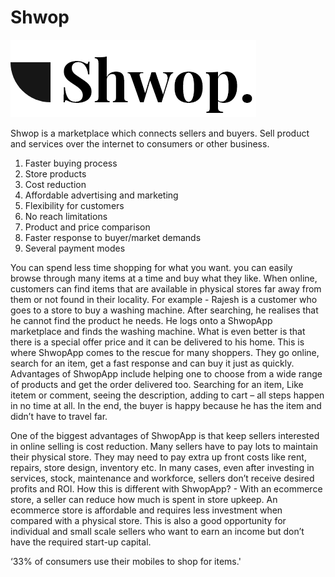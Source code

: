 # Shwop

<img src ="app/src/main/res/drawable-xxxhdpi/logo.png">

Shwop is a marketplace which connects sellers and buyers. Sell product and services over the internet to consumers or other business.

1. Faster buying process
2. Store products
3. Cost reduction
4. Affordable advertising and marketing
5. Flexibility for customers
6. No reach limitations
7. Product and price comparison
8. Faster response to buyer/market demands
9. Several payment modes

You can spend less time shopping for what you want. you can easily browse through many items at a time and buy what they like. When online, 
customers can find items that are available in physical stores far away from them or not found in their locality.
For example - Rajesh is a customer who goes to a store to buy a washing machine. After searching, he realises that he cannot find the product he needs. 
He logs onto a ShwopApp marketplace and finds the washing machine. What is even better is that there is a special offer price and it can be delivered to his home.
This is where ShwopApp comes to the rescue for many shoppers. They go online, search for an item, get a fast response and can buy it just as quickly.
Advantages of ShwopApp include helping one to choose from a wide range of products and get the order delivered too. Searching for an item, Like itetem or comment, seeing the description, 
adding to cart – all steps happen in no time at all. In the end, the buyer is happy because he has the item and didn’t have to travel far.

One of the biggest advantages of ShwopApp is that keep sellers interested in online selling is cost reduction. Many sellers have to pay lots to maintain their physical store. 
They may need to pay extra up front costs like rent, repairs, store design, inventory etc. In many cases, even after investing in services, stock, maintenance and workforce,
sellers don’t receive desired profits and ROI.
How this is different with ShwopApp? - With an ecommerce store, a seller can reduce how much is spent in store upkeep. An ecommerce store is affordable
and requires less investment when compared with a physical store.
This is also a good opportunity for individual and small scale sellers who want to earn an income but don’t have the required start-up capital.

‘33% of consumers use their mobiles to shop for items.'



